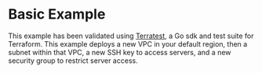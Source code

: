 # Basic Example

This example has been validated using [Terratest](https://terratest.gruntwork.io/), a Go sdk and test suite for Terraform.
This example deploys a new VPC in your default region, then a subnet within that VPC, a new SSH key to access servers, and a new security group to restrict server access.

